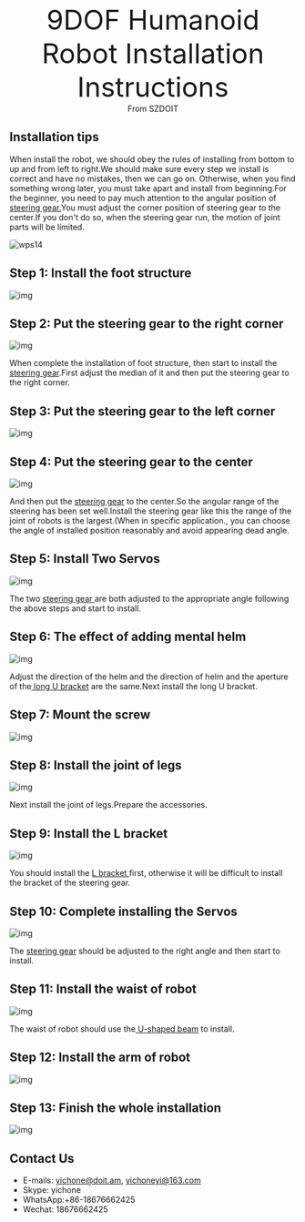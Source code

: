 <center><font size=10> 9DOF Humanoid Robot Installation Instructions </center></font>
<center> From SZDOIT</center>

## Installation tips

When install the robot, we should obey the rules of installing from bottom to up and from left to right.We should make sure every step we install is correct and have no mistakes, then we can go on. Otherwise, when you find something wrong later, you must take apart and install from beginning.For the beginner, you need to pay much attention to the angular position of [steering gear.](http://www.icstation.com/product_info.php?products_id=1603)You must adjust the corner position of steering gear to the center.If you don't do so, when the steering gear run, the motion of joint parts will be limited.

![wps14](wps14.png)

## Step 1: Install the foot structure

![img](wps1.png) 

## Step 2: Put the steering gear to the right corner

![img](wps2.png) 

When complete the installation of foot structure, then start to install the [steering gear](http://www.icstation.com/product_info.php?products_id=1603).First adjust the median of it and then put the steering gear to the right corner.

## Step 3: Put the steering gear to the left corner

![img](wps3.png) 

## Step 4: Put the steering gear to the center

![img](wps4.png) 

And then put the [steering gear](http://www.icstation.com/product_info.php?products_id=1603) to the center.So the angular range of the steering has been set well.Install the steering gear like this the range of the joint of robots is the largest.(When in specific application., you can choose the angle of installed position reasonably and avoid appearing dead angle.

## Step 5: Install Two Servos

![img](wps5.png) 

The two [steering gear ](http://www.icstation.com/product_info.php?products_id=1603)are both adjusted to the appropriate angle following the above steps and start to install.

## Step 6: The effect of adding mental helm

![img](wps6.png) 

Adjust the direction of the helm and the direction of helm and the aperture of the[ long U bracket](http://www.icstation.com/product_info.php?products_id=2546) are the same.Next install the long U bracket.

## Step 7: Mount the screw

![img](wps7.png) 

## Step 8: Install the joint of legs

![img](wps8.png) 

Next install the joint of legs.Prepare the accessories.

## Step 9: Install the L bracket

![img](wps9.png)

You should install the [L bracket ](http://www.icstation.com/product_info.php?products_id=2547)first, otherwise it will be difficult to install the bracket of the steering gear.

## Step 10: Complete installing the Servos

![img](wps10.png) 

The [steering gear](http://www.icstation.com/product_info.php?products_id=1603) should be adjusted to the right angle and then start to install.

## Step 11: Install the waist of robot

![img](wps11.png) 

The waist of robot should use the[ U-shaped beam](http://www.icstation.com/product_info.php?products_id=2552) to install.

## Step 12: Install the arm of robot

![img](wps12.png) 

## Step 13: Finish the whole installation

![img](wps13.png) 

## Contact Us

- E-mails: [yichone@doit.am](mailto:yichone@doit.am), [yichoneyi@163.com](mailto:yichoneyi@163.com)
- Skype: yichone
- WhatsApp:+86-18676662425
- Wechat: 18676662425